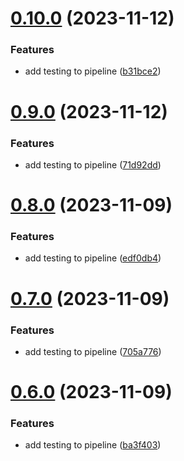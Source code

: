 # [0.10.0](https://github.com/Apurva14A/greetings-ci/compare/v0.9.0...v0.10.0) (2023-11-12)


### Features

* add testing to pipeline ([b31bce2](https://github.com/Apurva14A/greetings-ci/commit/b31bce299b9f527fb9181deba8e94d7128305ce5))



# [0.9.0](https://github.com/Apurva14A/greetings-ci/compare/v0.8.0...v0.9.0) (2023-11-12)


### Features

* add testing to pipeline ([71d92dd](https://github.com/Apurva14A/greetings-ci/commit/71d92dd22f7dbf1779afafabd1d20a02551d5071))



# [0.8.0](https://github.com/Apurva14A/greetings-ci/compare/v0.7.0...v0.8.0) (2023-11-09)


### Features

* add testing to pipeline ([edf0db4](https://github.com/Apurva14A/greetings-ci/commit/edf0db4a6d310742834aa7aac45fea26335f3352))



# [0.7.0](https://github.com/Apurva14A/greetings-ci/compare/v0.6.0...v0.7.0) (2023-11-09)


### Features

* add testing to pipeline ([705a776](https://github.com/Apurva14A/greetings-ci/commit/705a776bd527e03c46f3efc7ce31792dc8499b0c))



# [0.6.0](https://github.com/Apurva14A/greetings-ci/compare/v0.5.0...v0.6.0) (2023-11-09)


### Features

* add testing to pipeline ([ba3f403](https://github.com/Apurva14A/greetings-ci/commit/ba3f403236edd798059e14697aa21720401d5173))



